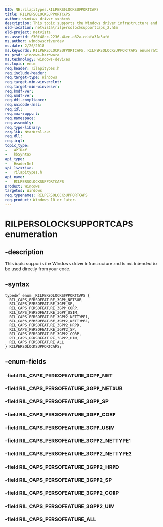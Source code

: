 ```yaml
---
UID: NE:rilapitypes.RILPERSOLOCKSUPPORTCAPS
title: RILPERSOLOCKSUPPORTCAPS
author: windows-driver-content
description: This topic supports the Windows driver infrastructure and is not intended to be used directly from your code.
old-location: netvista\rilpersolocksupportcaps_2.htm
old-project: netvista
ms.assetid: 630f48cc-2236-48ec-a62a-cdafa31a3afd
ms.author: windowsdriverdev
ms.date: 2/26/2018
ms.keywords: RILPERSOLOCKSUPPORTCAPS, RILPERSOLOCKSUPPORTCAPS enumeration [Network Drivers Starting with Windows Vista], RIL_CAPS_PERSOFEATURE_3GPP2_CORP, RIL_CAPS_PERSOFEATURE_3GPP2_HRPD, RIL_CAPS_PERSOFEATURE_3GPP2_NETTYPE1, RIL_CAPS_PERSOFEATURE_3GPP2_NETTYPE2, RIL_CAPS_PERSOFEATURE_3GPP2_SP, RIL_CAPS_PERSOFEATURE_3GPP2_UIM, RIL_CAPS_PERSOFEATURE_3GPP_CORP, RIL_CAPS_PERSOFEATURE_3GPP_NETSUB, RIL_CAPS_PERSOFEATURE_3GPP_SP, RIL_CAPS_PERSOFEATURE_3GPP_USIM, RIL_CAPS_PERSOFEATURE_ALL, netvista.rilpersolocksupportcaps_2, rilapitypes/RILPERSOLOCKSUPPORTCAPS, rilapitypes/RIL_CAPS_PERSOFEATURE_3GPP2_CORP, rilapitypes/RIL_CAPS_PERSOFEATURE_3GPP2_HRPD, rilapitypes/RIL_CAPS_PERSOFEATURE_3GPP2_NETTYPE1, rilapitypes/RIL_CAPS_PERSOFEATURE_3GPP2_NETTYPE2, rilapitypes/RIL_CAPS_PERSOFEATURE_3GPP2_SP, rilapitypes/RIL_CAPS_PERSOFEATURE_3GPP2_UIM, rilapitypes/RIL_CAPS_PERSOFEATURE_3GPP_CORP, rilapitypes/RIL_CAPS_PERSOFEATURE_3GPP_NETSUB, rilapitypes/RIL_CAPS_PERSOFEATURE_3GPP_SP, rilapitypes/RIL_CAPS_PERSOFEATURE_3GPP_USIM, rilapitypes/RIL_CAPS_PERSOFEATURE_ALL
ms.prod: windows-hardware
ms.technology: windows-devices
ms.topic: enum
req.header: rilapitypes.h
req.include-header: 
req.target-type: Windows
req.target-min-winverclnt: 
req.target-min-winversvr: 
req.kmdf-ver: 
req.umdf-ver: 
req.ddi-compliance: 
req.unicode-ansi: 
req.idl: 
req.max-support: 
req.namespace: 
req.assembly: 
req.type-library: 
req.lib: NtosKrnl.exe
req.dll: 
req.irql: 
topic_type:
-	APIRef
-	kbSyntax
api_type:
-	HeaderDef
api_location:
-	rilapitypes.h
api_name:
-	RILPERSOLOCKSUPPORTCAPS
product: Windows
targetos: Windows
req.typenames: RILPERSOLOCKSUPPORTCAPS
req.product: Windows 10 or later.
---
```


# RILPERSOLOCKSUPPORTCAPS enumeration


## -description


This topic supports the Windows driver infrastructure and is not intended to be used directly from your code. 


## -syntax


````
typedef enum _RILPERSOLOCKSUPPORTCAPS { 
  RIL_CAPS_PERSOFEATURE_3GPP_NETSUB,
  RIL_CAPS_PERSOFEATURE_3GPP_SP,
  RIL_CAPS_PERSOFEATURE_3GPP_CORP,
  RIL_CAPS_PERSOFEATURE_3GPP_USIM,
  RIL_CAPS_PERSOFEATURE_3GPP2_NETTYPE1,
  RIL_CAPS_PERSOFEATURE_3GPP2_NETTYPE2,
  RIL_CAPS_PERSOFEATURE_3GPP2_HRPD,
  RIL_CAPS_PERSOFEATURE_3GPP2_SP,
  RIL_CAPS_PERSOFEATURE_3GPP2_CORP,
  RIL_CAPS_PERSOFEATURE_3GPP2_UIM,
  RIL_CAPS_PERSOFEATURE_ALL
} RILPERSOLOCKSUPPORTCAPS;
````


## -enum-fields




### -field RIL_CAPS_PERSOFEATURE_3GPP_NET


### -field RIL_CAPS_PERSOFEATURE_3GPP_NETSUB


### -field RIL_CAPS_PERSOFEATURE_3GPP_SP


### -field RIL_CAPS_PERSOFEATURE_3GPP_CORP


### -field RIL_CAPS_PERSOFEATURE_3GPP_USIM


### -field RIL_CAPS_PERSOFEATURE_3GPP2_NETTYPE1


### -field RIL_CAPS_PERSOFEATURE_3GPP2_NETTYPE2


### -field RIL_CAPS_PERSOFEATURE_3GPP2_HRPD


### -field RIL_CAPS_PERSOFEATURE_3GPP2_SP


### -field RIL_CAPS_PERSOFEATURE_3GPP2_CORP


### -field RIL_CAPS_PERSOFEATURE_3GPP2_UIM


### -field RIL_CAPS_PERSOFEATURE_ALL

